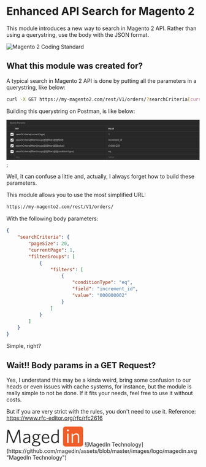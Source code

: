 # Enhanced API Search for Magento 2
This module introduces a new way to search in Magento 2 API. Rather than using a querystring, use the body with the JSON format.

![Magento 2 Coding Standard](https://github.com/magedin/magento2-module-enhanced-api-search/workflows/Magento%202%20Coding%20Standard/badge.svg)

## What this module was created for?

A typical search in Magento 2 API is done by putting all the parameters in a querystring, like below:

```bash
curl -X GET https://my-magento2.com/rest/V1/orders/?searchCriteria[currentPage]=1&searchCriteria[filterGroups][0][filters][0][field]=increment_id&searchCriteria[filterGroups][0][filters][0][value]=610001259&searchCriteria[filterGroups][0][filters][0][conditionType]=eq
```

Building this querystring on Postman, is like below:

![Postman Querystring Builder](./docs/images/postman_search_querystring_builder.png);

Well, it can confuse a little and, actually, I always forget how to build these parameters.

This module allows you to use the most simplified URL:

```bash
https://my-magento2.com/rest/V1/orders/
```

With the following body parameters:

```json
{
    "searchCriteria": {
        "pageSize": 20,
        "currentPage": 1,
        "filterGroups": [
            {
                "filters": [
                    {
                        "conditionType": "eq",
                        "field": "increment_id",
                        "value": "000000002"
                    }
                ]
            }
        ]
    }
}
```

Simple, right?

## Wait!! Body params in a GET Request?

Yes, I understand this may be a kinda weird, bring some confusion to our heads or even issues with cache systems, for instance, but the module is really simple to not be done. If it fits your needs, feel free to use it without costs.

But if you are very strict with the rules, you don't need to use it.
Reference: https://www.rfc-editor.org/rfc/rfc2616

<img width="200" src="https://github.com/magedin/assets/blob/master/images/logo/magedin.svg" alt="MagedIn Technology" />
![MagedIn Technology](https://github.com/magedin/assets/blob/master/images/logo/magedin.svg "MagedIn Technology")
